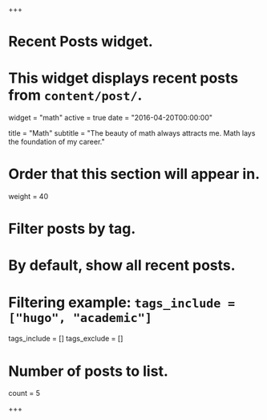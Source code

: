 +++
# Recent Posts widget.
# This widget displays recent posts from `content/post/`.
widget = "math"
active = true
date = "2016-04-20T00:00:00"

title = "Math"
subtitle = "The beauty of math always attracts me. Math lays the foundation of my career."

# Order that this section will appear in.
weight = 40

# Filter posts by tag.
#  By default, show all recent posts.
#  Filtering example: `tags_include = ["hugo", "academic"]`
tags_include = []
tags_exclude = []

# Number of posts to list.
count = 5

+++
